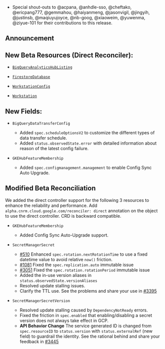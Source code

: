 * Special shout-outs to @acpana, @anhdle-sso, @cheftako, @ericpang777, @gemmahou, @haiyanmeng, @jasonvigil, @jingyih, @justinsb, @maqiuyujoyce, @nb-goog, @xiaoweim, @yuwenma, @ziyue-101 for their contributions to this release.

## Announcement 


## New Beta Resources (Direct Reconciler):

* [`BigQueryAnalyticsHubListing`](https://cloud.google.com/config-connector/docs/reference/resource-docs/bigqueryanalyticshub/bigqueryanalyticshublisting)

* [`FirestoreDatabase`](https://cloud.google.com/config-connector/docs/reference/resource-docs/firestore/firestoredatabase)

* [`WorkstationConfig`](https://cloud.google.com/config-connector/docs/reference/resource-docs/workstations/workstationconfig)

* [`Workstation`](https://cloud.google.com/config-connector/docs/reference/resource-docs/workstations/workstation)

## New Fields:

* `BigQueryDataTransferConfig`

  * Added `spec.scheduleOptionsV2` to customize the different types of data transfer schedule.
  * Added `status.observedState.error` with detailed information about reason of the latest config failure.

* `GKEHubFeatureMembership`

  * Added `spec.configmanagement.management` to enable Config Sync Auto Upgrade.


## Modified Beta Reconciliation

We added the direct controller support for the following 3 resources to enhance the reliability and performance. Add `alpha.cnrm.cloud.google.com/reconciler: direct` annotation on the object to use the direct controller. CRD is backward compatible.

* `GKEHubFeatureMembership`

  * Added Config Sync Auto-Upgrade support.

* `SecretManagerSecret`

  * [#510](https://github.com/GoogleCloudPlatform/k8s-config-connector/issues/510) Enhanced `spec.rotation.nextRotationTime` to use a fixed datetime value to avoid relative `now()` friction. 
  * [#1081](https://github.com/GoogleCloudPlatform/k8s-config-connector/issues/1081) Fixed the `spec.replication.auto` immutable issue
  * [#3051](https://github.com/GoogleCloudPlatform/k8s-config-connector/issues/3051) Fixed the `spec.rotation.rotationPeriod` immutable issue 
  * Added the in-use version aliases in `status.observedState.versionAliases`
  * Resolved update stalling issues. 
  * Clarify the TTL use. See the problems and share your use in [#3395](https://github.com/GoogleCloudPlatform/k8s-config-connector/issues/3395) 

* `SecretManagerSecretVersion`
  
  * Resolved update stalling caused by `DependencyNotReady` errors.
  * Fixed the friction in `spec.enabled` that enabling/disabling a secret version does not always take effect in GCP.
  * **API Behavior Change**  The service generated ID is changed from `spec.resourceID` to `status.version` with `status.externalRef` (new field) to guardrail the identity. See the rational behind and share your feedback in [#3445](https://github.com/GoogleCloudPlatform/k8s-config-connector/issues/3445)
